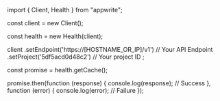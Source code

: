 import { Client, Health } from "appwrite";

const client = new Client();

const health = new Health(client);

client
    .setEndpoint('https://[HOSTNAME_OR_IP]/v1') // Your API Endpoint
    .setProject('5df5acd0d48c2') // Your project ID
;

const promise = health.getCache();

promise.then(function (response) {
    console.log(response); // Success
}, function (error) {
    console.log(error); // Failure
});